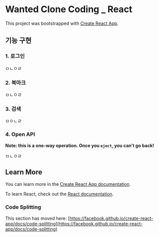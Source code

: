 # Wanted Clone Coding _ React

This project was bootstrapped with [Create React App](https://github.com/facebook/create-react-app).

## 기능 구현

### 1. 로그인

ㅁㄴㅇㄹ

### 2. 북마크

ㅁㄴㅇㄹ

### 3. 검색

ㅁㅇㄴㄹ

### 4. Open API

**Note: this is a one-way operation. Once you `eject`, you can't go back!**

ㅁㄴㅇㄹ

## Learn More

You can learn more in the [Create React App documentation](https://facebook.github.io/create-react-app/docs/getting-started).

To learn React, check out the [React documentation](https://reactjs.org/).

### Code Splitting

This section has moved here: [https://facebook.github.io/create-react-app/docs/code-splitting](https://facebook.github.io/create-react-app/docs/code-splitting)



